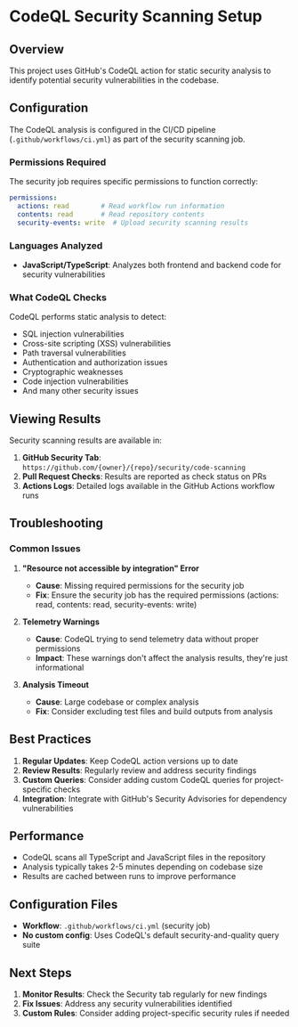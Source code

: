 # CodeQL Security Scanning Setup

## Overview

This project uses GitHub's CodeQL action for static security analysis to identify potential security vulnerabilities in the codebase.

## Configuration

The CodeQL analysis is configured in the CI/CD pipeline (`.github/workflows/ci.yml`) as part of the security scanning job.

### Permissions Required

The security job requires specific permissions to function correctly:

```yaml
permissions:
  actions: read        # Read workflow run information
  contents: read       # Read repository contents
  security-events: write  # Upload security scanning results
```

### Languages Analyzed

- **JavaScript/TypeScript**: Analyzes both frontend and backend code for security vulnerabilities

### What CodeQL Checks

CodeQL performs static analysis to detect:

- SQL injection vulnerabilities
- Cross-site scripting (XSS) vulnerabilities  
- Path traversal vulnerabilities
- Authentication and authorization issues
- Cryptographic weaknesses
- Code injection vulnerabilities
- And many other security issues

## Viewing Results

Security scanning results are available in:

1. **GitHub Security Tab**: `https://github.com/{owner}/{repo}/security/code-scanning`
2. **Pull Request Checks**: Results are reported as check status on PRs
3. **Actions Logs**: Detailed logs available in the GitHub Actions workflow runs

## Troubleshooting

### Common Issues

1. **"Resource not accessible by integration" Error**
   - **Cause**: Missing required permissions for the security job
   - **Fix**: Ensure the security job has the required permissions (actions: read, contents: read, security-events: write)

2. **Telemetry Warnings**
   - **Cause**: CodeQL trying to send telemetry data without proper permissions
   - **Impact**: These warnings don't affect the analysis results, they're just informational

3. **Analysis Timeout**
   - **Cause**: Large codebase or complex analysis
   - **Fix**: Consider excluding test files and build outputs from analysis

## Best Practices

1. **Regular Updates**: Keep CodeQL action versions up to date
2. **Review Results**: Regularly review and address security findings
3. **Custom Queries**: Consider adding custom CodeQL queries for project-specific checks
4. **Integration**: Integrate with GitHub's Security Advisories for dependency vulnerabilities

## Performance

- CodeQL scans all TypeScript and JavaScript files in the repository
- Analysis typically takes 2-5 minutes depending on codebase size
- Results are cached between runs to improve performance

## Configuration Files

- **Workflow**: `.github/workflows/ci.yml` (security job)
- **No custom config**: Uses CodeQL's default security-and-quality query suite

## Next Steps

1. **Monitor Results**: Check the Security tab regularly for new findings
2. **Fix Issues**: Address any security vulnerabilities identified
3. **Custom Rules**: Consider adding project-specific security rules if needed 